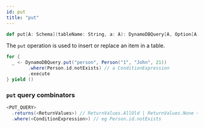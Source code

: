 ```yaml
---
id: put
title: "put"
---
```


```scala
def put[A: Schema](tableName: String, a: A): DynamoDBQuery[A, Option[A]] = ???
```

The `put` operation is used to insert or replace an item in a table.

```scala
for {
  _ <- DynamoDBQuery.put("person", Person("1", "John", 21))
        .where(Person.id.notExists) // a ConditionExpression
        .execute
} yield ()
```

### `put` query combinators

```scala
<PUT_QUERY>
  .returns(<ReturnValues>) // ReturnValues.AllOld | ReturnValues.None <default>
  .where(<ConditionExpression>) // eg Person.id.notExists
```


